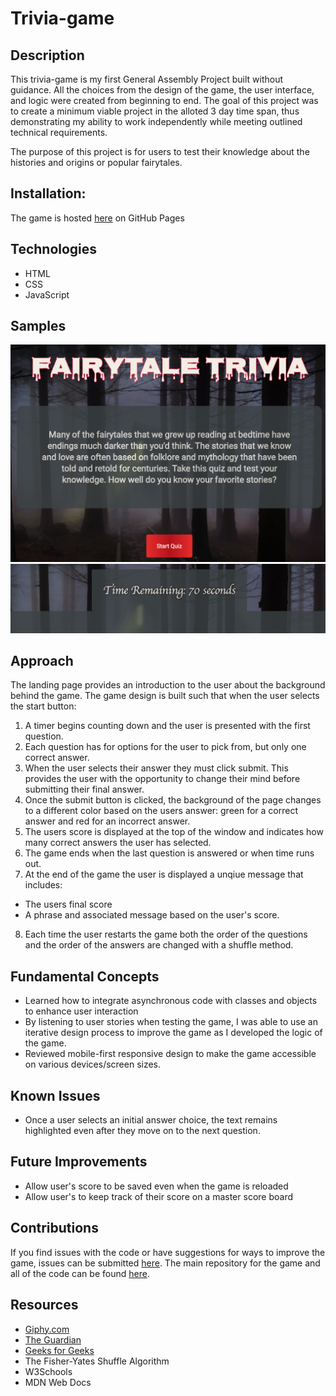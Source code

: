 # Trivia-game

## Description 
This trivia-game is my first General Assembly Project built without guidance. All the choices from the design of the game, the user interface, and logic were created from beginning to end. The goal of this project was to create a minimum viable project in the alloted 3 day time span, thus demonstrating my ability to work independently while meeting outlined technical requirements. 

The purpose of this project is for users to test their knowledge about the histories and origins or popular fairytales. 

## Installation: 
The game is hosted [here]( https://mobolanleadebesin.github.io/trivia-game/) on GitHub Pages 

## Technologies 
- HTML 
- CSS 
- JavaScript 

## Samples 
![fairytale landing page](https://github.com/MobolanleAdebesin/trivia-game/blob/master/Fairytale%20Landing%20Page.png)
![fairytale timer](https://github.com/MobolanleAdebesin/trivia-game/blob/master/Fairytale%20Timer%20.png)

## Approach 
The landing page provides an introduction to the user about the background behind the game. The game design is built such that when the user selects the start button: 
1. A timer begins counting down and the user is presented with the first question. 
2. Each question has for options for the user to pick from, but only one correct answer. 
3. When the user selects their answer they must click submit. This provides the user with the opportunity to change their mind before submitting their final answer. 
4. Once the submit button is clicked, the background of the page changes to a different color based on the users answer: green for a correct answer and red for an incorrect answer. 
5. The users score is displayed at the top of the window and indicates how many correct answers the user has selected. 
6. The game ends when the last question is answered or when time runs out. 
7. At the end of the game the user is displayed a unqiue message  that includes:
- The users final score 
- A phrase and associated message based on the user's score. 
8. Each time the user restarts the game both the order of the questions and the order of the answers are changed with a shuffle method. 

## Fundamental Concepts
- Learned how to integrate asynchronous code with classes and objects to enhance user interaction 
- By listening to user stories when testing the game, I was able to use an iterative design process to improve the game as I developed the logic of the game. 
- Reviewed mobile-first responsive design to make the game accessible on various devices/screen sizes. 

## Known Issues 
- Once a user selects an initial answer choice, the text remains highlighted even after they move on to the next question. 

## Future Improvements
- Allow user's score to be saved even when the game is reloaded
- Allow user's to keep track of their score on a master score board 

## Contributions 
If you find issues with the code or have suggestions for ways to improve the game, issues can be submitted [here](https://github.com/MobolanleAdebesin/trivia-game/issues).
The main repository for the game and all of the code can be found [here](https://github.com/MobolanleAdebesin/trivia-game). 


## Resources
- [Giphy.com](https://giphy.com/)
- [The Guardian](www.theguardian.com)
- [Geeks for Geeks](www.geeksforgeeks.org)
- The Fisher-Yates Shuffle Algorithm
- W3Schools 
- MDN Web Docs 
